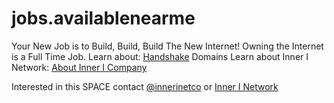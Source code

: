 # jobs.availablenearme
Your New Job is to Build, Build, Build The New Internet! Owning the Internet is a Full Time Job. 
Learn about: [Handshake](https://handshake.org) Domains
Learn about Inner I Network: [About Inner I Company](https://innerinetcompany.com/about/)
<head>
<!-- Google tag (gtag.js) -->
<script async src="https://www.googletagmanager.com/gtag/js?id=G-XJF8Z043FY"></script>
<script>
  window.dataLayer = window.dataLayer || [];
  function gtag(){dataLayer.push(arguments);}
  gtag('js', new Date());

  gtag('config', 'G-XJF8Z043FY');
</script>
</head>

Interested in this SPACE contact [@innerinetco](https://twitter.com/innerinetco) or [Inner I Network](https://innerinetwork.hns.to/)
